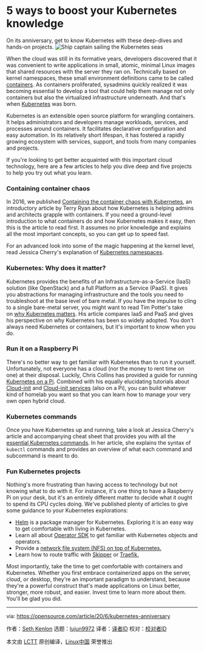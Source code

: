 [#]: collector: (lujun9972)
[#]: translator: ( )
[#]: reviewer: ( )
[#]: publisher: ( )
[#]: url: ( )
[#]: subject: (5 ways to boost your Kubernetes knowledge)
[#]: via: (https://opensource.com/article/20/6/kubernetes-anniversary)
[#]: author: (Seth Kenlon https://opensource.com/users/seth)

5 ways to boost your Kubernetes knowledge
======
On its anniversary, get to know Kubernetes with these deep-dives and
hands-on projects.
![Ship captain sailing the Kubernetes seas][1]

When the cloud was still in its formative years, developers discovered that it was convenient to write applications in small, atomic, minimal Linux images that shared resources with the server they ran on. Technically based on kernel namespaces, these small environment definitions came to be called [containers][2]. As containers proliferated, sysadmins quickly realized it was becoming essential to develop a tool that could help them manage not only containers but also the virtualized infrastructure underneath. And that's when [Kubernetes][3] was born.

Kubernetes is an extensible open source platform for wrangling containers. It helps administrators and developers manage workloads, services, and processes around containers. It facilitates declarative configuration and easy automation. In its relatively short lifespan, it has fostered a rapidly growing ecosystem with services, support, and tools from many companies and projects.

If you're looking to get better acquainted with this important cloud technology, here are a few articles to help you dive deep and five projects to help you try out what you learn.

### Containing container chaos

In 2016, we published [Containing the container chaos with Kubernetes][4], an introductory article by Terry Ryan about how Kubernetes is helping admins and architects grapple with containers. If you need a ground-level introduction to what containers do and how Kubernetes makes it easy, then this is the article to read first. It assumes no prior knowledge and explains all the most important concepts, so you can get up to speed fast.

For an advanced look into some of the magic happening at the kernel level, read Jessica Cherry's explanation of [Kubernetes namespaces][5].

### Kubernetes: Why does it matter?

Kubernetes provides the benefits of an Infrastructure-as-a-Service (IaaS) solution (like OpenStack) and a full Platform as a Service (PaaS). It gives you abstractions for managing infrastructure and the tools you need to troubleshoot at the base level of bare metal. If you have the impulse to cling to a single bare-metal server, you might want to read Tim Potter's take on [why Kubernetes matters][6]. His article compares IaaS and PaaS and gives his perspective on why Kubernetes has been so widely adopted. You don't always need Kubernetes or containers, but it's important to know when you do.

### Run it on a Raspberry Pi

There's no better way to get familiar with Kubernetes than to run it yourself. Unfortunately, not everyone has a cloud (nor the money to rent time on one) at their disposal. Luckily, Chris Collins has provided a guide for running [Kubernetes on a Pi][7]. Combined with his equally elucidating tutorials about [Cloud-init][8] and [Cloud-init services][9] (also on a Pi), you can build whatever kind of homelab you want so that you can learn how to manage your very own open hybrid cloud.

### Kubernetes commands

Once you have Kubernetes up and running, take a look at Jessica Cherry's article and accompanying cheat sheet that provides you with all the [essential Kubernetes commands][10]. In her article, she explains the syntax of `kubectl` commands and provides an overview of what each command and subcommand is meant to do.

### Fun Kubernetes projects

Nothing's more frustrating than having access to technology but not knowing what to do with it. For instance, it's one thing to have a Raspberry Pi on your desk, but it's an entirely different matter to decide what it ought to spend its CPU cycles doing. We've published plenty of articles to give some guidance to your Kubernetes explorations:

  * [Helm][11] is a package manager for Kubernetes. Exploring it is an easy way to get comfortable with living in Kubernetes.
  * Learn all about [Operator SDK][12] to get familiar with Kubernetes objects and operators.
  * Provide a [network file system (NFS) on top of Kubernetes.][13]
  * Learn how to route traffic with [Skipper][14] or [Traefik.][15]



Most importantly, take the time to get comfortable with containers and Kubernetes. Whether you first embrace containerized apps on the server, cloud, or desktop, they're an important paradigm to understand, because they're a powerful construct that's made applications on Linux better, stronger, more robust, and easier. Invest time to learn more about them. You'll be glad you did.

--------------------------------------------------------------------------------

via: https://opensource.com/article/20/6/kubernetes-anniversary

作者：[Seth Kenlon][a]
选题：[lujun9972][b]
译者：[译者ID](https://github.com/译者ID)
校对：[校对者ID](https://github.com/校对者ID)

本文由 [LCTT](https://github.com/LCTT/TranslateProject) 原创编译，[Linux中国](https://linux.cn/) 荣誉推出

[a]: https://opensource.com/users/seth
[b]: https://github.com/lujun9972
[1]: https://opensource.com/sites/default/files/styles/image-full-size/public/lead-images/ship_captain_devops_kubernetes_steer.png?itok=LAHfIpek (Ship captain sailing the Kubernetes seas)
[2]: https://opensource.com/article/18/11/behind-scenes-linux-containers
[3]: https://opensource.com/resources/what-is-kubernetes
[4]: https://opensource.com/life/16/9/containing-container-chaos-kubernetes
[5]: https://opensource.com/article/19/12/kubernetes-namespaces
[6]: https://opensource.com/article/17/6/introducing-kubernetes
[7]: https://opensource.com/article/20/6/kubernetes-raspberry-pi
[8]: https://opensource.com/article/20/5/cloud-init-raspberry-pi-homelab
[9]: https://opensource.com/article/20/5/create-simple-cloud-init-service-your-homelab
[10]: https://opensource.com/article/20/5/kubectl-cheat-sheet
[11]: https://opensource.com/article/20/2/kubectl-helm-commands
[12]: https://opensource.com/article/20/3/kubernetes-operator-sdk
[13]: https://opensource.com/article/20/6/kubernetes-nfs-client-provisioning
[14]: https://opensource.com/article/20/4/http-kubernetes-skipper
[15]: https://opensource.com/article/20/3/kubernetes-traefik
